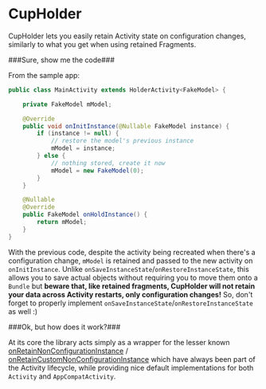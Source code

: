 # CupHolder
CupHolder lets you easily retain Activity state on configuration changes, similarly to what you get when using retained Fragments.

###Sure, show me the code###

From the sample app:

```java
public class MainActivity extends HolderActivity<FakeModel> {

    private FakeModel mModel;

    @Override
    public void onInitInstance(@Nullable FakeModel instance) {
        if (instance != null) {
            // restore the model's previous instance
            mModel = instance;
        } else {
            // nothing stored, create it now
            mModel = new FakeModel(0);
        }
    }

    @Nullable
    @Override
    public FakeModel onHoldInstance() {
        return mModel;
    }
}
```

With the previous code, despite the activity being recreated when there's a configuration change, `mModel` is retained and passed to the new activity on `onInitInstance`. Unlike `onSaveInstanceState`/`onRestoreInstanceState`, this allows you to save actual objects without requiring you to move them onto a `Bundle` but **beware that, like retained fragments, CupHolder will not retain your data across Activity restarts, only configuration changes!** So, don't forget to properly implement `onSaveInstanceState`/`onRestoreInstanceState` as well :)

###Ok, but how does it work?###

At its core the library acts simply as a wrapper for the lesser known [onRetainNonConfigurationInstance](https://developer.android.com/reference/android/app/Activity.html#onRetainNonConfigurationInstance()) / [onRetainCustomNonConfigurationInstance](https://developer.android.com/reference/android/support/v4/app/FragmentActivity.html#onRetainCustomNonConfigurationInstance()) which have always been part of the Activity lifecycle, while providing nice default implementations for both `Activity` and `AppCompatActivity`.
